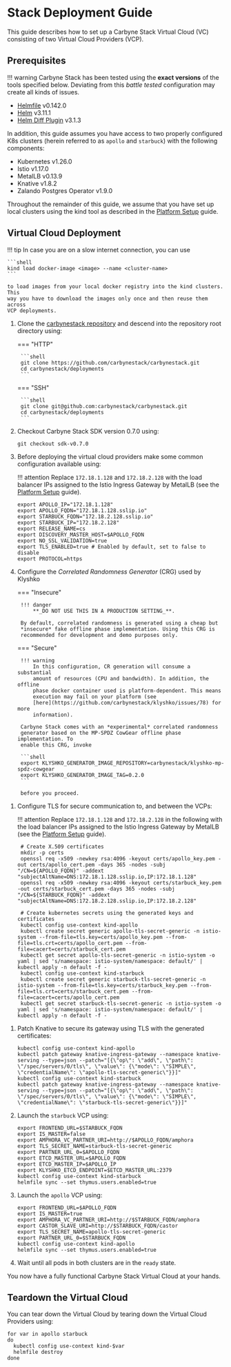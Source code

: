 # Stack Deployment Guide

This guide describes how to set up a Carbyne Stack Virtual Cloud (VC) consisting
of two Virtual Cloud Providers (VCP).

## Prerequisites

!!! warning
    Carbyne Stack has been tested using the **exact versions** of the tools
    specified below. Deviating from this _battle tested_ configuration may
    create all kinds of issues.

- [Helmfile](https://github.com/roboll/helmfile) v0.142.0
- [Helm](https://helm.sh/) v3.11.1
- [Helm Diff Plugin](https://github.com/databus23/helm-diff) v3.1.3

In addition, this guide assumes you have access to two properly configured K8s
clusters (herein referred to as `apollo` and `starbuck`) with the following
components:

- Kubernetes v1.26.0
- Istio v1.17.0
- MetalLB v0.13.9
- Knative v1.8.2
- Zalando Postgres Operator v1.9.0

Throughout the remainder of this guide, we assume that you have set up local
clusters using the kind tool as described in the
[Platform Setup](../platform-setup) guide.

## Virtual Cloud Deployment

!!! tip
    In case you are on a slow internet connection, you can use

    ```shell
    kind load docker-image <image> --name <cluster-name>
    ```

    to load images from your local docker registry into the kind clusters. This
    way you have to download the images only once and then reuse them across
    VCP deployments.

1. Clone the [carbynestack repository](https://github.com/carbynestack/carbynestack)
   and descend into the repository root directory using:

    === "HTTP"

        ```shell
        git clone https://github.com/carbynestack/carbynestack.git
        cd carbynestack/deployments
        ```

    === "SSH"

        ```shell
        git clone git@github.com:carbynestack/carbynestack.git
        cd carbynestack/deployments
        ```

1. Checkout Carbyne Stack SDK version 0.7.0 using:

    ```shell
    git checkout sdk-v0.7.0
    ```

1. Before deploying the virtual cloud providers make some common configuration
   available using:

    !!! attention
        Replace `172.18.1.128` and `172.18.2.128` with the load balancer IPs
        assigned to the Istio Ingress Gateway by MetalLB (see the
        [Platform Setup](../platform-setup) guide).

    ```shell
    export APOLLO_IP="172.18.1.128"
    export APOLLO_FQDN="172.18.1.128.sslip.io"
    export STARBUCK_FQDN="172.18.2.128.sslip.io"
    export STARBUCK_IP="172.18.2.128"
    export RELEASE_NAME=cs
    export DISCOVERY_MASTER_HOST=$APOLLO_FQDN
    export NO_SSL_VALIDATION=true
    export TLS_ENABLED=true # Enabled by default, set to false to disable
    export PROTOCOL=https
    ```

1. Configure the _Correlated Randomness Generator_ (CRG) used by Klyshko

    === "Insecure"

        !!! danger
            **_DO NOT USE THIS IN A PRODUCTION SETTING_**.
    
        By default, correlated randomness is generated using a cheap but
        *insecure* fake offline phase implementation. Using this CRG is
        recommended for development and demo purposes only.

    === "Secure"

        !!! warning
            In this configuration, CR generation will consume a substantial
            amount of resources (CPU and bandwidth). In addition, the offline
            phase docker container used is platform-dependent. This means
            execution may fail on your platform (see 
            [here](https://github.com/carbynestack/klyshko/issues/78) for more 
            information).
    
        Carbyne Stack comes with an *experimental* correlated randomness
        generator based on the MP-SPDZ CowGear offline phase implementation. To
        enable this CRG, invoke
    
        ```shell
        export KLYSHKO_GENERATOR_IMAGE_REPOSITORY=carbynestack/klyshko-mp-spdz-cowgear
        export KLYSHKO_GENERATOR_IMAGE_TAG=0.2.0
        ```

        before you proceed.

<!-- markdownlint-disable MD013 -->
1. Configure TLS for secure communication to, and between the VCPs:

    !!! attention
        Replace `172.18.1.128` and `172.18.2.128` in the following with the load balancer IPs
        assigned to the Istio Ingress Gateway by MetalLB (see the
        [Platform Setup](../platform-setup) guide).

    ```shell
     # Create X.509 certificates
     mkdir -p certs
     openssl req -x509 -newkey rsa:4096 -keyout certs/apollo_key.pem -out certs/apollo_cert.pem -days 365 -nodes -subj "/CN=${APOLLO_FQDN}" -addext "subjectAltName=DNS:172.18.1.128.sslip.io,IP:172.18.1.128"
     openssl req -x509 -newkey rsa:4096 -keyout certs/starbuck_key.pem -out certs/starbuck_cert.pem -days 365 -nodes -subj "/CN=${STARBUCK_FQDN}" -addext "subjectAltName=DNS:172.18.2.128.sslip.io,IP:172.18.2.128"

     # Create kubernetes secrets using the generated keys and certificates
     kubectl config use-context kind-apollo
     kubectl create secret generic apollo-tls-secret-generic -n istio-system --from-file=tls.key=certs/apollo_key.pem --from-file=tls.crt=certs/apollo_cert.pem --from-file=cacert=certs/starbuck_cert.pem
     kubectl get secret apollo-tls-secret-generic -n istio-system -o yaml | sed 's/namespace: istio-system/namespace: default/' | kubectl apply -n default -f -
     kubectl config use-context kind-starbuck
     kubectl create secret generic starbuck-tls-secret-generic -n istio-system --from-file=tls.key=certs/starbuck_key.pem --from-file=tls.crt=certs/starbuck_cert.pem --from-file=cacert=certs/apollo_cert.pem
     kubectl get secret starbuck-tls-secret-generic -n istio-system -o yaml | sed 's/namespace: istio-system/namespace: default/' | kubectl apply -n default -f -
    ```
 <!-- markdownlint-enable MD013 -->

1. Patch Knative to secure its gateway using TLS with the generated certificates:

    ```shell
    kubectl config use-context kind-apollo
    kubectl patch gateway knative-ingress-gateway --namespace knative-serving --type=json --patch="[{\"op\": \"add\", \"path\": \"/spec/servers/0/tls\", \"value\": {\"mode\": \"SIMPLE\", \"credentialName\": \"apollo-tls-secret-generic\"}}]"
    kubectl config use-context kind-starbuck
    kubectl patch gateway knative-ingress-gateway --namespace knative-serving --type=json --patch="[{\"op\": \"add\", \"path\": \"/spec/servers/0/tls\", \"value\": {\"mode\": \"SIMPLE\", \"credentialName\": \"starbuck-tls-secret-generic\"}}]"
    ```

1. Launch the `starbuck` VCP using:

    ```shell
    export FRONTEND_URL=$STARBUCK_FQDN
    export IS_MASTER=false
    export AMPHORA_VC_PARTNER_URI=http://$APOLLO_FQDN/amphora
    export TLS_SECRET_NAME=starbuck-tls-secret-generic
    export PARTNER_URL_0=$APOLLO_FQDN
    export ETCD_MASTER_URL=$APOLLO_FQDN
    export ETCD_MASTER_IP=$APOLLO_IP
    export KLYSHKO_ETCD_ENDPOINT=$ETCD_MASTER_URL:2379
    kubectl config use-context kind-starbuck
    helmfile sync --set thymus.users.enabled=true
    ```

1. Launch the `apollo` VCP using:

    ```shell
    export FRONTEND_URL=$APOLLO_FQDN
    export IS_MASTER=true
    export AMPHORA_VC_PARTNER_URI=http://$STARBUCK_FQDN/amphora
    export CASTOR_SLAVE_URI=http://$STARBUCK_FQDN/castor
    export TLS_SECRET_NAME=apollo-tls-secret-generic
    export PARTNER_URL_0=$STARBUCK_FQDN
    kubectl config use-context kind-apollo
    helmfile sync --set thymus.users.enabled=true
    ```

1. Wait until all pods in both clusters are in the `ready` state.

You now have a fully functional Carbyne Stack Virtual Cloud at your hands.

## Teardown the Virtual Cloud

You can tear down the Virtual Cloud by tearing down the Virtual Cloud Providers
using:

```shell
for var in apollo starbuck
do
  kubectl config use-context kind-$var
  helmfile destroy
done
```
